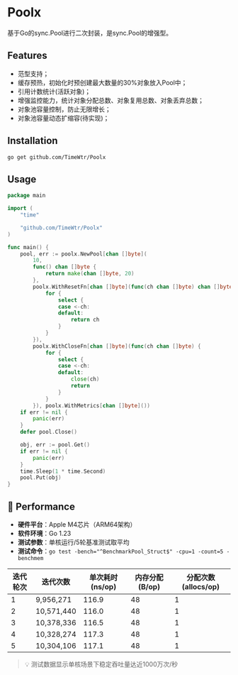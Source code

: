 # Poolx
基于Go的sync.Pool进行二次封装，是sync.Pool的增强型。

## Features
- 范型支持；
- 缓存预热，初始化时预创建最大数量的30%对象放入Pool中；
- 引用计数统计(活跃对象)；
- 增强监控能力，统计对象分配总数、对象复用总数、对象丢弃总数；
- 对象池容量控制，防止无限增长；
- 对象池容量动态扩缩容(待实现)；

## Installation
```bash
go get github.com/TimeWtr/Poolx
```
## Usage
```go
package main

import (
	"time"

	"github.com/TimeWtr/Poolx"
)

func main() {
	pool, err := poolx.NewPool[chan []byte](
		10,
		func() chan []byte {
			return make(chan []byte, 20)
		},
		poolx.WithResetFn[chan []byte](func(ch chan []byte) chan []byte {
			for {
				select {
				case <-ch:
				default:
					return ch
				}
			}
		}),
		poolx.WithCloseFn[chan []byte](func(ch chan []byte) {
			for {
				select {
				case <-ch:
				default:
					close(ch)
					return
				}
			}
		}), poolx.WithMetrics[chan []byte]())
	if err != nil {
		panic(err)
	}
	defer pool.Close()

	obj, err := pool.Get()
	if err != nil {
		panic(err)
	}
	time.Sleep(1 * time.Second)
	pool.Put(obj)
}

```

## 🚀 Performance
- **硬件平台**：Apple M4芯片（ARM64架构）
- **软件环境**：Go 1.23
- **测试参数**：单核运行/5轮基准测试取平均
- **测试命令**：`go test -bench="^BenchmarkPool_Struct$" -cpu=1 -count=5 -benchmem`


| 迭代轮次   | 迭代次数       | 单次耗时 (ns/op) | 内存分配 (B/op) | 分配次数 (allocs/op) |
|--------|---------------|------------------|----------------|---------------------|
| 1      | 9,956,271     | 116.9            | 48             | 1                   |
 | 2      | 10,571,440    | 116.0            | 48             | 1                   |
 | 3      | 10,378,336    | 116.5            | 48             | 1                   |
 | 4      | 10,328,274    | 117.3            | 48             | 1                   |
 |      5 | 10,304,106    | 117.1            | 48             | 1                   |
> 💡 测试数据显示单核场景下稳定吞吐量达近​1000万次/秒